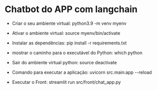 # Chatbot do APP com langchain
- Criar o seu ambiente virtual: python3.9 -m venv myenv
- Ativar o ambiente virtual: source myenv/bin/activate
- Instalar as dependências: pip install -r requirements.txt

- mostrar o caminho para o executável do Python: which python
- Sair do ambiente virtual python: source deactivate

- Comando para executar a aplicação: uvicorn src.main:app --reload
- Executar o Front: streamlit run src/front/chat_app.py
